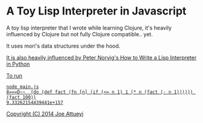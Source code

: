 # A Toy Lisp Interpreter in Javascript

A toy lisp interpreter that I wrote while learning Clojure, it's heavily influenced by Clojure
but not fully Clojure compatible.. yet.

It uses mori's data structures under the hood.
<a href="https://github.com/swannodette/mori">

It is also heavily influenced by Peter Norvig's How to Write a Lisp Interpreter in Python
<a href="http://norvig.com/lispy.html">


To run

```shell
node main.js
8===D~~  (do (def fact (fn [n] (if (<= n 1) 1 (* n (fact (- n 1)))))) (fact 100))
9.33262154439441e+157

````


Copyright (C) 2014 Joe Attueyi

